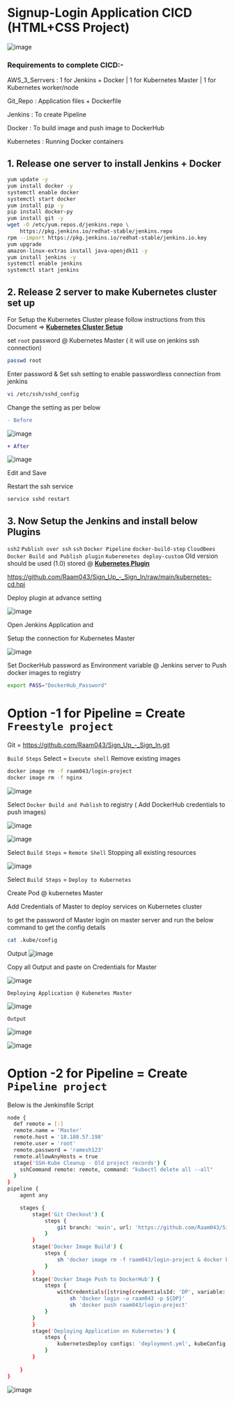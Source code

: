 # Signup-Login Application CICD (HTML+CSS Project)


![image](https://user-images.githubusercontent.com/111989928/200379298-29db6f9d-f9e9-43b8-ad99-89796d960f3b.png)




### Requirements to complete CICD:- 

AWS_3_Serrvers : 1 for Jenkins + Docker | 1 for Kubernetes Master | 1 for Kubernetes worker/node

Git_Repo : Application files + Dockerfile

Jenkins : To create Pipeline

Docker : To build image and push image to DockerHub

Kubernetes : Running Docker containers

## 1. Release one server to install Jenkins + Docker

```sh
yum update -y
yum install docker -y
systemctl enable docker
systemctl start docker
yum install pip -y
pip install docker-py
yum install git -y
wget -O /etc/yum.repos.d/jenkins.repo \
    https://pkg.jenkins.io/redhat-stable/jenkins.repo
rpm --import https://pkg.jenkins.io/redhat-stable/jenkins.io.key
yum upgrade
amazon-linux-extras install java-openjdk11 -y
yum install jenkins -y
systemctl enable jenkins
systemctl start jenkins
```
## 2. Release 2 server to make Kubernetes cluster set up

For Setup the Kubernetes Cluster please follow instructions from this Document => **[Kubernetes Cluster Setup](https://github.com/Raam043/Projects/blob/main/Kubernetes_Project-1-Kubeadm.md)**

set `root` password @ Kubernetes Master ( it will use on jenkins ssh connection)
```sh
passwd root
```
Enter password & Set ssh setting to enable passwordless connection from jenkins
```sh
vi /etc/ssh/sshd_config
```
Change the setting as per below

```diff
- Before 
```
![image](https://user-images.githubusercontent.com/111989928/198711105-0672a166-bf18-4922-a0dd-074bf7f75f8d.png)
```diff
+ After
```
![image](https://user-images.githubusercontent.com/111989928/198711366-3b7384d3-e18c-42c4-b966-149aeaefbcd6.png)

Edit and Save 

Restart the ssh service
```sh
service sshd restart
```


## 3. Now Setup the Jenkins and install below Plugins

`ssh2`
`Publish over ssh`
`ssh`
`Docker Pipeline`
`docker-build-step`
`CloudBees Docker Build and Publish plugin`
`Kuberenetes deploy-custom` Old version should be used (1.0) stored @ **[Kubernetes Plugin](https://github.com/Raam043/Sign_Up_-_Sign_In/blob/main/kubernetes-cd.hpi)**

https://github.com/Raam043/Sign_Up_-_Sign_In/raw/main/kubernetes-cd.hpi

Deploy plugin at advance setting

![image](https://user-images.githubusercontent.com/111989928/200244582-63b42e64-93da-47d3-88d2-887f995d9687.png)


Open Jenkins Application and 

Setup the connection for Kubernetes Master


![image](https://user-images.githubusercontent.com/111989928/200245147-069f0a9c-514d-4943-b65f-b972e26bc569.png)




Set DockerHub password as Environment variable @ Jenkins server to Push docker images to registry 
```sh
export PASS="DockerHub_Password"
```


# Option -1 for Pipeline = Create `Freestyle project`

Git = https://github.com/Raam043/Sign_Up_-_Sign_In.git

`Build Steps` Select = `Execute shell` Remove existing images

```sh
docker image rm -f raam043/login-project
docker image rm -f nginx
```
![image](https://user-images.githubusercontent.com/111989928/200275474-13c09fb9-570c-4325-b1d1-12388845aa18.png)





Select `Docker Build and Publish` to registry ( Add DockerHub credentials to push images)

![image](https://user-images.githubusercontent.com/111989928/200275901-a0b4ccbd-dcca-4966-b388-cf1fe72e65da.png)

![image](https://user-images.githubusercontent.com/111989928/200275925-43da8ada-ddc2-474b-8af2-daf3c61c07b7.png)



Select `Build Steps` = `Remote Shell` Stopping all existing resources 


![image](https://user-images.githubusercontent.com/111989928/200278952-c5e8e9f6-0246-4dda-a964-749ee0d76dcf.png)




Select `Build Steps` = `Deploy to Kubernetes`


Create Pod @ kubernetes Master

Add Credentials of Master to deploy services on Kubernetes cluster

to get the password of Master login on master server and run the below command to get the config details
```sh
cat .kube/config
```
Output
![image](https://user-images.githubusercontent.com/111989928/200277577-403fd191-56bc-467a-88d2-0303ed058e20.png)


Copy all Output and paste on Credentials for Master

![image](https://user-images.githubusercontent.com/111989928/200278321-96c79bc1-9104-434e-90a9-e025f2e2c474.png)




`Deploying Application @ Kubenetes Master`

![image](https://user-images.githubusercontent.com/111989928/200303498-7f6e8c92-ea8b-48d8-bec7-01989a26f1d8.png)






`Output`



![image](https://user-images.githubusercontent.com/111989928/200188753-d92aad4c-f660-47a3-89a9-7864702598ac.png)



![image](https://user-images.githubusercontent.com/111989928/200188772-487730b2-5961-47db-806a-fe8b4366f11e.png)



# Option -2 for Pipeline = Create `Pipeline project`

Below is the Jenkinsfile Script

```sh
node {
  def remote = [:]
  remote.name = 'Master'
  remote.host = '18.188.57.198'
  remote.user = 'root'
  remote.password = 'ramesh123'
  remote.allowAnyHosts = true
  stage('SSH-Kube Cleanup - Old project records') {
    sshCommand remote: remote, command: "kubectl delete all --all"
  }
}
pipeline {
    agent any

    stages {
        stage('Git Checkout') {
            steps {
                git branch: 'main', url: 'https://github.com/Raam043/Sign_Up_-_Sign_In.git'
            }
        }
        stage('Docker Image Build') {
            steps {
                sh 'docker image rm -f raam043/login-project & docker build -t raam043/login-project .'
            }
        }
        stage('Docker Image Push to DockerHub') {
            steps {
                withCredentials([string(credentialsId: 'DP', variable: 'DP')]) {
                    sh 'docker login -u raam043 -p ${DP}'
                    sh 'docker push raam043/login-project'
            }
        }
        }
        stage('Deploying Application on Kubernetes') {
            steps {
                kubernetesDeploy configs: 'deployment.yml', kubeConfig: [path: ''], kubeconfigId: 'Kube-master-cnfg', secretName: '', ssh: [sshCredentialsId: '*', sshServer: ''], textCredentials: [certificateAuthorityData: '', clientCertificateData: '', clientKeyData: '', serverUrl: 'https://']
            }
        }
        
    }    
}
```


![image](https://user-images.githubusercontent.com/111989928/200372184-32120361-8419-4f44-850a-5985915bd9ac.png)

